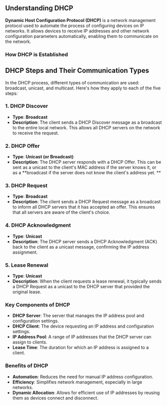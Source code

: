 ## Understanding DHCP

**Dynamic Host Configuration Protocol (DHCP)** is a network management protocol used to automate the process of configuring devices on IP networks. It allows devices to receive IP addresses and other network configuration parameters automatically, enabling them to communicate on the network.

### How DHCP is Established

## DHCP Steps and Their Communication Types

In the DHCP process, different types of communication are used: broadcast, unicast, and multicast. Here's how they apply to each of the five steps:

### 1. DHCP Discover
- **Type**: **Broadcast**
- **Description**: The client sends a DHCP Discover message as a broadcast to the entire local network. This allows all DHCP servers on the network to receive the request.

### 2. DHCP Offer
- **Type**: **Unicast (or Broadcast)**
- **Description**: The DHCP server responds with a DHCP Offer. This can be sent as a unicast to the client's MAC address if the server knows it, or as a **broadcast if the server does not know the client's address yet.
**
### 3. DHCP Request
- **Type**: **Broadcast**
- **Description**: The client sends a DHCP Request message as a broadcast to inform all DHCP servers that it has accepted an offer. This ensures that all servers are aware of the client's choice.

### 4. DHCP Acknowledgment
- **Type**: **Unicast**
- **Description**: The DHCP server sends a DHCP Acknowledgment (ACK) back to the client as a unicast message, confirming the IP address assignment.

### 5. Lease Renewal
- **Type**: **Unicast**
- **Description**: When the client requests a lease renewal, it typically sends a DHCP Request as a unicast to the DHCP server that provided the original lease.

### Key Components of DHCP

- **DHCP Server**: The server that manages the IP address pool and configuration settings.
- **DHCP Client**: The device requesting an IP address and configuration settings.
- **IP Address Pool**: A range of IP addresses that the DHCP server can assign to clients.
- **Lease Time**: The duration for which an IP address is assigned to a client.

### Benefits of DHCP

- **Automation**: Reduces the need for manual IP address configuration.
- **Efficiency**: Simplifies network management, especially in large networks.
- **Dynamic Allocation**: Allows for efficient use of IP addresses by reusing them as devices connect and disconnect.
